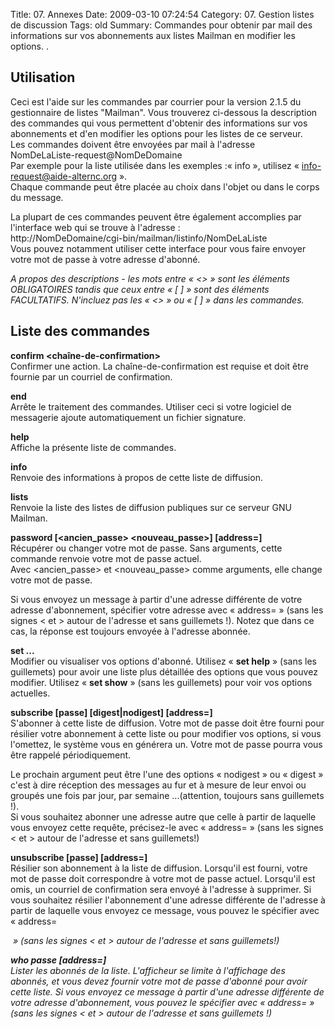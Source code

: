 Title: 07. Annexes 
Date: 2009-03-10 07:24:54
Category: 07. Gestion listes de discussion
Tags: old
Summary: Commandes pour obtenir par mail des informations sur vos abonnements aux listes Mailman en modifier les options. . 

## Utilisation
Ceci est l'aide sur les commandes par courrier pour la version 2.1.5 du gestionnaire de listes "Mailman".  Vous trouverez ci-dessous la description des commandes qui vous permettent d'obtenir des informations sur vos abonnements et d'en modifier les options pour les listes de ce serveur.<br/>
Les commandes doivent être envoyées par mail à l'adresse<br/>
NomDeLaListe-request@NomDeDomaine<br/>
Par exemple pour la liste utilisée dans les exemples :« info », utilisez 
« info-request@aide-alternc.org ».<br/>
Chaque commande peut être placée au choix dans l'objet ou dans le corps du message.

La plupart de ces commandes peuvent être également accomplies par l'interface web qui se trouve à l'adresse :<br/>
http://NomDeDomaine/cgi-bin/mailman/listinfo/NomDeLaListe<br/>
Vous pouvez notamment utiliser cette interface pour vous faire envoyer votre mot de passe à votre adresse d'abonné.

*A propos des descriptions -  les mots entre « <> » sont les éléments OBLIGATOIRES tandis que ceux entre « [ ] » sont des éléments FACULTATIFS.
N'incluez pas les « <> » ou « [ ] » dans les commandes.*


## Liste des commandes
 
**confirm <chaîne-de-confirmation>**<br/>
Confirmer une action. La chaîne-de-confirmation est requise et doit être fournie par un courriel de confirmation.

**end**<br/>
Arrête le traitement des commandes. Utiliser ceci si votre logiciel de messagerie ajoute automatiquement un fichier signature.

**help**<br/>
Affiche la présente liste de commandes.

**info**<br/>
Renvoie des informations à propos de cette liste de diffusion.

**lists**<br/>
Renvoie la liste des listes de diffusion publiques sur ce serveur GNU Mailman.

**password [<ancien_passe> <nouveau_passe>] [address=<adresse>]**<br/>
Récupérer ou changer votre mot de passe. Sans arguments, cette commande renvoie votre mot de passe actuel.<br/>
Avec <ancien_passe> et <nouveau_passe> comme arguments, elle change votre mot de passe.

Si vous envoyez un message à partir d'une adresse différente de votre adresse d'abonnement, spécifier votre adresse avec « address=<adresse> » (sans les signes < et > autour de l'adresse et sans guillemets !). Notez que dans ce cas, la réponse est toujours envoyée à l'adresse abonnée.


**set ...**<br/>
Modifier ou visualiser vos options d'abonné.
Utilisez « **set help** » (sans les guillemets) pour avoir une liste plus détaillée des options que vous pouvez modifier.
Utilisez « **set show** » (sans les guillemets) pour voir vos options actuelles.

**subscribe [passe] [digest|nodigest] [address=<adresse>]**<br/>
S'abonner à cette liste de diffusion. Votre mot de passe doit être fourni pour résilier votre abonnement à cette liste ou pour modifier vos options, si vous l'omettez, le système vous en générera un. Votre mot de passe pourra vous être rappelé périodiquement.

Le prochain argument peut être l'une des options « nodigest » ou « digest » c'est à dire réception des messages au fur et à mesure de leur envoi ou groupés une fois par jour, par semaine ...(attention, toujours sans guillemets !).<br/>
Si vous souhaitez abonner une adresse autre que celle à partir de laquelle vous envoyez cette requête, précisez-le avec « address=<adresse> » (sans les signes < et > autour de l'adresse et sans guillemets!)

**unsubscribe [passe] [address=<adresse>]**<br/>
Résilier son abonnement à la liste de diffusion. Lorsqu'il est fourni, votre mot de passe doit correspondre à votre mot de passe actuel. Lorsqu'il est omis, un courriel de confirmation sera envoyé à l'adresse à supprimer. Si vous souhaitez résilier l'abonnement d'une adresse différente de l'adresse à partir de laquelle vous envoyez ce message, vous pouvez le spécifier avec « address=<address> » (sans les signes < et > autour de l'adresse et sans guillemets!)

**who passe [address=<adresse>]**<br/>
Lister les abonnés de la liste. L'afficheur se limite à l'affichage des abonnés, et vous devez fournir votre mot de passe d'abonné pour avoir cette liste. Si vous envoyez ce message à partir d'une adresse différente de votre adresse d'abonnement, vous pouvez le spécifier avec « address=<adresse> » (sans les signes < et > autour de l'adresse et sans guillemets !)



